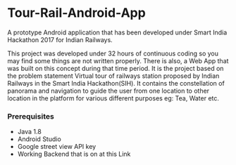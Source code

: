 # Tour-Rail-Android-App
A prototype Android application that has been developed under Smart India Hackathon 2017 for Indian Railways.

This project was developed under 32 hours of continuous coding so you may find some things are not written properly. There is also, a Web App that was built on this concept during that time period. 
It is the project based on the problem statement Virtual tour of railways station proposed by Indian Railways in the Smart India Hackathon(SIH). It contains the constellation of panorama and navigation to guide the user from one location to other location in the platform for various different purposes eg: Tea, Water etc. 
 
 
 
### Prerequisites

- Java 1.8  
- Android Studio  
- Google street view API key  
- Working Backend that is on at this Link  
 
 
 
 
 
 
  
  
 
